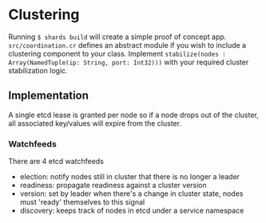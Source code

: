 # Clustering

Running `$ shards build` will create a simple proof of concept app.
`src/coordination.cr` defines an abstract module if you wish to include a clustering component to your class.
Implement `stabilize(nodes : Array(NamedTuple(ip: String, port: Int32)))` with your required cluster stabilization logic.

## Implementation

A single etcd lease is granted per node so if a node drops out of the cluster,
all associated key/values will expire from the cluster.

### Watchfeeds

There are 4 etcd watchfeeds

- election: notify nodes still in cluster that there is no longer a leader
- readiness: propagate readiness against a cluster version
- version: set by leader when there's a change in cluster state, nodes must 'ready' themselves to this signal
- discovery: keeps track of nodes in etcd under a service namespace
